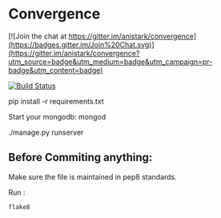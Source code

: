 # Convergence

[![Join the chat at https://gitter.im/anistark/convergence](https://badges.gitter.im/Join%20Chat.svg)](https://gitter.im/anistark/convergence?utm_source=badge&utm_medium=badge&utm_campaign=pr-badge&utm_content=badge)

[![Build Status](https://travis-ci.org/anistark/convergence.svg?branch=master)](https://travis-ci.org/anistark/convergence)


pip install -r requirements.txt

Start your mongodb: mongod

./manage.py runserver


## Before Commiting anything:
Make sure the file is maintained in pep8 standards.

Run : 
```
flake8
```

